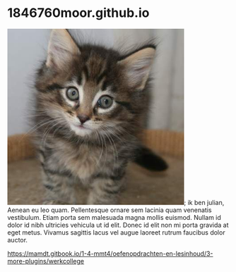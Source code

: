 # 1846760moor.github.io


![kitten](400.jpeg);
ik ben julian, Aenean eu leo quam. Pellentesque ornare sem lacinia quam venenatis vestibulum. Etiam porta sem malesuada magna mollis euismod. Nullam id dolor id nibh ultricies vehicula ut id elit. Donec id elit non mi porta gravida at eget metus. Vivamus sagittis lacus vel augue laoreet rutrum faucibus dolor auctor.

https://mamdt.gitbook.io/1-4-mmt4/oefenopdrachten-en-lesinhoud/3-more-plugins/werkcollege
